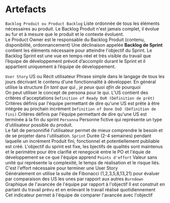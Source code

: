 # Artefacts
`Backlog Produit ou Product Backlog`
Liste ordonnée de tous les éléments nécessaires au produit.	
Le Backlog Produit n'est jamais complet, il évolue au fur et à mesure que le produit et le contexte évoluent.	
Le Product Owner est le responsable du Backlog Produit (contenu, disponibilité, ordonnancement)	
Une déclinaison appelée **Backlog de Sprint** contient les éléments nécessaire pour atteindre l'objectif du Sprint.	
Le Backlog Sprint est une vue en temps-réel et très visible du travail que l’équipe de développement prévoit d’accomplir durant le Sprint et il appartient uniquement à l’équipe de développement.

`User Story`
US ou Récit utilisateur	
Phrase simple dans le langage de tous les jours décrivant le contenu d'une fonctionnalité à développer.	
En général utilise la structure *En tant que* qui *, je peux* quoi *afin de* pourquoi	
On peut utiliser le concept de persona pour le qui.	
L'US contient des critères d'acceptations
`Definition of Ready DoR (Définition de prêt)`
Critères définis par l'équipe permettant de dire qu'une US est prête à être intégrée au prochain incrément
`Definition of Done DoD (Définition de fini)`
Critères définis par l'équipe permettant de dire qu'une US est terminée à la fin du sprint
`Personna`
Personne fictive qui représente un type d'utilisateur possible du produit.	
Le fait de personnifié l'utilisateur permet de mieux comprendre le besoin et de se projeter dans l'utilisation.
`Sprint`
Durée (2-4 semaines) pendant laquelle un incrément Produit fini, fonctionnel et potentiellement publiable est créé.	
L'objectif du sprint est fixe, les bjectifs de qualités sont maintenus et le perimètre pour être clarifié et renegocié entre le PO et l'équie de développement se ce que l'équipe apprend
`Points d'effort`
Valeur sans unité qui représente la complexité, le temps de réalisation et le risque liés. C'est l'effort nécessaire pour terminer une User Story	
Généralement on utilise la suite de Fibonacci (1,2,3,5,8,13,21) pour évaluer par comparaison des US les unes par rapport aux autres	
`Burndown`
Graphique de l'avancée de l'équipe par rapport à l'objectif	
Il est construit en partant du travail prévu et en enlevant le travail réalisé quotidiennement	
Cet indicateur permet à l'équipe de comparer l'avancée avec l'objectif	
